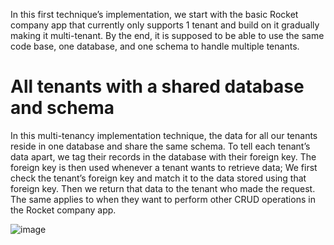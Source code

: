 In this first technique’s implementation, we start with the basic Rocket company app that currently only supports 1 tenant and build on it gradually making it multi-tenant. 
By the end, it is supposed to be able to use the same code base, one database, and one schema to handle multiple tenants.

# All tenants with a shared database and schema
In this multi-tenancy implementation technique, the data for all our tenants reside in one database and share the same schema. 
To tell each tenant’s data apart, we tag their records in the database with their foreign key. 
The foreign key is then used whenever a tenant wants to retrieve data; We first check the tenant’s foreign key and match it to the data stored using that foreign key. 
Then we return that data to the tenant who made the request. The same applies to when they want to perform other CRUD operations in the Rocket company app.

![image](https://github.com/Sajeyks/Educative-multitenancy-1/assets/47979791/76e1bb51-1320-48fc-a5f1-b8df6a418581)

